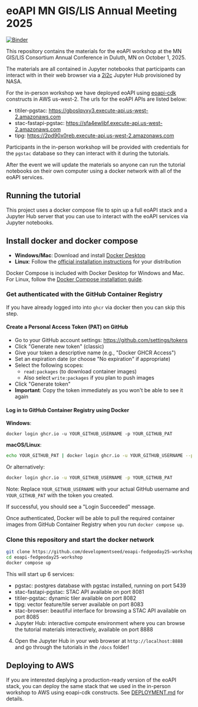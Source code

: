 # eoAPI MN GIS/LIS Annual Meeting 2025

[![Binder](https://binder.opensci.2i2c.cloud/badge_logo.svg)](https://binder.opensci.2i2c.cloud/v2/gh/developmentseed/eoapi-workshop/mngislis?urlpath=%2Fdoc%2Ftree%2Fdocs%2F00-introduction.ipynb)

This repository contains the materials for the eoAPI workshop at the MN GIS/LIS Consortium Annual Conference in Duluth, MN on October 1, 2025.

The materials are all contained in Jupyter notebooks that participants can interact with in their web browser via a [2i2c](https://2i2c.org/) Jupyter Hub provisioned by NASA.

For the in-person workshop we have deployed eoAPI using [eoapi-cdk]() constructs in AWS us-west-2. The urls for the eoAPI APIs are listed below:

- titiler-pgstac: <https://gboslqvxy3.execute-api.us-west-2.amazonaws.com>
- stac-fastapi-pgstac: <https://sfa4ewlibf.execute-api.us-west-2.amazonaws.com>
- tipg: <https://2pd90x0reb.execute-api.us-west-2.amazonaws.com>

Participants in the in-person workshop will be provided with credentials for the `pgstac` database so they can interact with it during the tutorials.

After the event we will update the materials so anyone can run the tutorial notebooks on their own computer using a docker network with all of the eoAPI services.

## Running the tutorial

This project uses a docker compose file to spin up a full eoAPI stack and a Jupyter Hub server that you can use to interact with the eoAPI services via Jupyter notebooks.

## Install docker and docker compose

- **Windows/Mac**: Download and install [Docker Desktop](https://www.docker.com/products/docker-desktop/)
- **Linux**: Follow the [official installation instructions](https://docs.docker.com/engine/install/) for your distribution

Docker Compose is included with Docker Desktop for Windows and Mac. For Linux, follow the [Docker Compose installation guide](https://docs.docker.com/compose/install/).

### Get authenticated with the GitHub Container Registry

If you have already logged into into `ghcr` via docker then you can skip this step.

#### Create a Personal Access Token (PAT) on GitHub

- Go to your GitHub account settings: <https://github.com/settings/tokens>
- Click "Generate new token" (classic)
- Give your token a descriptive name (e.g., "Docker GHCR Access")
- Set an expiration date (or choose "No expiration" if appropriate)
- Select the following scopes:
  - `read:packages` (to download container images)
  - Also select `write:packages` if you plan to push images
- Click "Generate token"
- **Important**: Copy the token immediately as you won't be able to see it again

#### Log in to GitHub Container Registry using Docker

**Windows**:

```
docker login ghcr.io -u YOUR_GITHUB_USERNAME -p YOUR_GITHUB_PAT
```

**macOS/Linux**:

```bash
echo YOUR_GITHUB_PAT | docker login ghcr.io -u YOUR_GITHUB_USERNAME --password-stdin
```

Or alternatively:

```bash
docker login ghcr.io -u YOUR_GITHUB_USERNAME -p YOUR_GITHUB_PAT
```

Note: Replace `YOUR_GITHUB_USERNAME` with your actual GitHub username and `YOUR_GITHUB_PAT` with the token you created.

If successful, you should see a "Login Succeeded" message.

Once authenticated, Docker will be able to pull the required container images from GitHub Container Registry when you run `docker compose up`.

### Clone this repository and start the docker network

```bash
git clone https://github.com/developmentseed/eoapi-fedgeoday25-workshop.git
cd eoapi-fedgeoday25-workshop
docker compose up
```

This will start up 6 services:

- pgstac: postgres database with pgstac installed, running on port 5439
- stac-fastapi-pgstac: STAC API available on port 8081
- titiler-pgstac: dynamic tiler available on port 8082
- tipg: vector feature/tile server available on port 8083
- stac-browser: beautiful interface for browsing a STAC API available on port 8085
- Jupyter Hub: interactive compute environment where you can browse the tutorial materials interactively, available on port 8888

4. Open the Jupyter Hub in your web browser at `http://localhost:8888` and go through the tutorials in the `/docs` folder!

## Deploying to AWS

If you are interested deplying a production-ready version of the eoAPI stack, you can deploy the same stack that we used in the in-person workshop to AWS using eoapi-cdk constructs. See [DEPLOYMENT.md](./DEPLOYMENT.md) for details.
